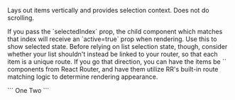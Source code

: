 Lays out items vertically and provides selection context. Does not do scrolling.

If you pass the \`selectedIndex\` prop, the child component which matches that index will receive an \`active=true\` prop when rendering. Use this to show selected state. Before relying on list selection state, though, consider whether your list shouldn't instead be linked to your router, so that each item is a unique route. If you go that direction, you can have the items be \`<Route/>\` components from React Router, and have them utilize RR's built-in route matching logic to determine rendering appearance.

\`\`\`
<SidebarList selectedIndex={1}>
  <SidebarListItem>One</SidebarListItem>
  <SidebarListItem>Two</SidebarListItem>
</SidebarList>
\`\`\`
